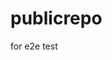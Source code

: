 # publicrepo
for e2e test


































































































































































































































































































































































































































































































































































































































































































































































































































































































































































































































































































































































































































































































































































































































































































































































































































































































































































































































































































































































































































































































































































































































































































































































































































































































































































































































































































































































































































































































































































































































































































































































































































































































































































































































































































































































































































































































































































































































































































































































































































































































































































































































































































































































































































































































































































































































































































































